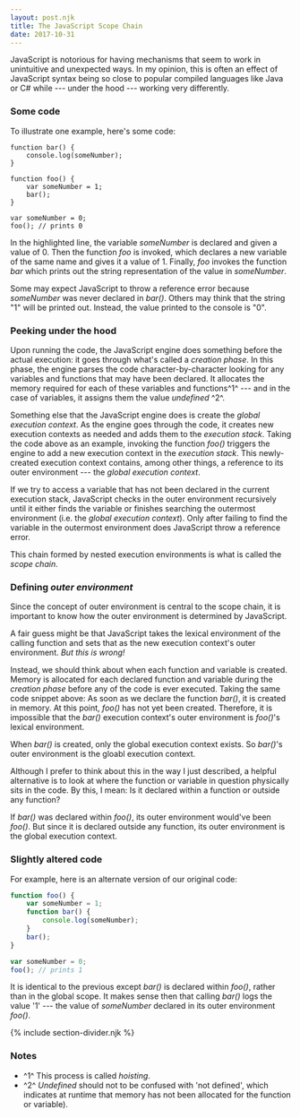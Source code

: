 ```yaml
---
layout: post.njk
title: The JavaScript Scope Chain
date: 2017-10-31
---
```


JavaScript is notorious for having mechanisms that seem to work in unintuitive and unexpected ways.
In my opinion, this is often an effect of JavaScript syntax being so close to popular compiled languages like Java or C# while --- under the hood --- working very differently.

### Some code

To illustrate one example, here's some code:

```javascript/9
function bar() {
    console.log(someNumber);
}

function foo() {
    var someNumber = 1;
    bar();
}

var someNumber = 0;
foo(); // prints 0
```

In the highlighted line, the variable *someNumber* is declared and given a value of 0.
Then the function *foo* is invoked, which declares a new variable of the same name and gives it a value of 1.
Finally, *foo* invokes the function *bar* which prints out the string representation of the value in *someNumber*.

Some may expect JavaScript to throw a reference error because *someNumber* was never declared in *bar()*.
Others may think that the string "1" will be printed out.
Instead, the value printed to the console is "0".

### Peeking under the hood

Upon running the code, the JavaScript engine does something before the actual execution: it goes through what's called a *creation phase*.
In this phase, the engine parses the code character-by-character looking for any variables and functions that may have been declared.
It allocates the memory required for each of these variables and functions^1^ --- and in the case of variables, it assigns them the value *undefined* ^2^.

Something else that the JavaScript engine does is create the *global execution context*.
As the engine goes through the code, it creates new execution contexts as needed and adds them to the *execution stack*.
Taking the code above as an example, invoking the function *foo()* triggers the engine to add a new execution context in the *execution stack*.
This newly-created execution context contains, among other things, a reference to its outer environment --- the *global execution context*.

If we try to access a variable that has not been declared in the current execution stack, JavaScript checks in the outer environment recursively until it either finds the variable or finishes searching the outermost environment (i.e. the *global execution context*).
Only after failing to find the variable in the outermost environment does JavaScript throw a reference error.

This chain formed by nested execution environments is what is called the *scope chain*.

### Defining *outer environment*

Since the concept of outer environment is central to the scope chain, it is important to know how the outer environment is determined by JavaScript.

A fair guess might be that JavaScript takes the lexical environment of the calling function and sets that as the new execution context's outer environment.
*But this is wrong!*

Instead, we should think about when each function and variable is created.
Memory is allocated for each declared function and variable during the *creation phase* before any of the code is ever executed.
Taking the same code snippet above: As soon as we declare the function *bar()*, it is created in memory.
At this point, *foo()* has not yet been created.
Therefore, it is impossible that the *bar()* execution context's outer environment is *foo()*'s lexical environment.

When *bar()* is created, only the global execution context exists.
So *bar()*'s outer environment is the gloabl execution context.

Although I prefer to think about this in the way I just described, a helpful alternative is to look at where the function or variable in question physically sits in the code.
By this, I mean: Is it declared within a function or outside any function?

If *bar()* was declared within *foo()*, its outer environment would've been *foo()*.
But since it is declared outside any function, its outer environment is the global execution context.

### Slightly altered code

For example, here is an alternate version of our original code:

```javascript
function foo() {
    var someNumber = 1;
    function bar() {
        console.log(someNumber);
    }
    bar();
}

var someNumber = 0;
foo(); // prints 1
```

It is identical to the previous except *bar()* is declared within *foo()*, rather than in the global scope.
It makes sense then that calling *bar()* logs the value '1' --- the value of *someNumber* declared in its outer environment *foo()*.

{% include section-divider.njk %}

### Notes

-   ^1^ This process is called *hoisting*.
-   ^2^ *Undefined* should not to be confused with 'not defined', which indicates at runtime that memory has not been allocated for the function or variable).
